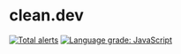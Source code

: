 # clean.dev
[![Total alerts](https://img.shields.io/lgtm/alerts/g/mtrenker/clean.dev.svg?logo=lgtm&logoWidth=18)](https://lgtm.com/projects/g/mtrenker/clean.dev/alerts/)
[![Language grade: JavaScript](https://img.shields.io/lgtm/grade/javascript/g/mtrenker/clean.dev.svg?logo=lgtm&logoWidth=18)](https://lgtm.com/projects/g/mtrenker/clean.dev/context:javascript)